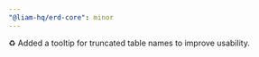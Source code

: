 ```yaml
---
"@liam-hq/erd-core": minor
---
```


♻️ Added a tooltip for truncated table names to improve usability.
